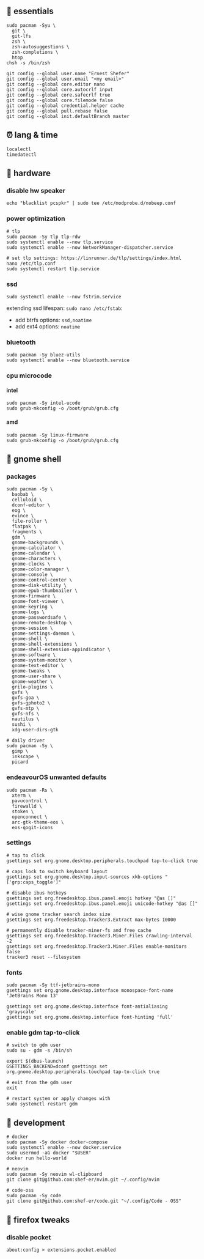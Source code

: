 ## 💊 essentials

```shell
sudo pacman -Syu \
  git \
  git-lfs 
  zsh \
  zsh-autosuggestions \
  zsh-completions \
  htop
chsh -s /bin/zsh

git config --global user.name "Ernest Shefer"
git config --global user.email "<my email>"
git config --global core.editor nano
git config --global core.autocrlf input
git config --global core.safecrlf true
git config --global core.filemode false
git config --global credential.helper cache
git config --global pull.rebase false
git config --global init.defaultBranch master
```

## ⏰ lang & time

```shell
localectl
timedatectl
```

## 🧠 hardware

### disable hw speaker

```shell
echo "blacklist pcspkr" | sudo tee /etc/modprobe.d/nobeep.conf
```

### power optimization

```shell
# tlp
sudo pacman -Sy tlp tlp-rdw
sudo systemctl enable --now tlp.service
sudo systemctl enable --now NetworkManager-dispatcher.service

# set tlp settings: https://linrunner.de/tlp/settings/index.html
nano /etc/tlp.conf
sudo systemctl restart tlp.service
```

### ssd

```shell
sudo systemctl enable --now fstrim.service
```

extending ssd lifespan: `sudo nano /etc/fstab`:
* add btrfs options: `ssd,noatime`
* add ext4 options: `noatime`

### bluetooth

```shell
sudo pacman -Sy bluez-utils
sudo systemctl enable --now bluetooth.service
```

### cpu microcode

#### intel

```shell
sudo pacman -Sy intel-ucode
sudo grub-mkconfig -o /boot/grub/grub.cfg
```

#### amd

```shell
sudo pacman -Sy linux-firmware
sudo grub-mkconfig -o /boot/grub/grub.cfg
```


## 💅 gnome shell

### packages

```shell
sudo pacman -Sy \
  baobab \
  celluloid \
  dconf-editor \
  eog \
  evince \
  file-roller \
  flatpak \
  fragments \
  gdm \
  gnome-backgrounds \
  gnome-calculator \
  gnome-calendar \
  gnome-characters \
  gnome-clocks \
  gnome-color-manager \
  gnome-console \
  gnome-control-center \
  gnome-disk-utility \
  gnome-epub-thumbnailer \
  gnome-firmware \
  gnome-font-viewer \
  gnome-keyring \
  gnome-logs \
  gnome-passwordsafe \
  gnome-remote-desktop \
  gnome-session \
  gnome-settings-daemon \
  gnome-shell \
  gnome-shell-extensions \
  gnome-shell-extension-appindicator \
  gnome-software \
  gnome-system-monitor \
  gnome-text-editor \
  gnome-tweaks \
  gnome-user-share \
  gnome-weather \
  grilo-plugins \
  gvfs \
  gvfs-goa \
  gvfs-gphoto2 \
  gvfs-mtp \
  gvfs-nfs \
  nautilus \
  sushi \
  xdg-user-dirs-gtk

# daily driver
sudo pacman -Sy \
  gimp \
  inkscape \
  picard
```

### endeavourOS unwanted defaults

```shell
sudo pacman -Rs \
  xterm \
  pavucontrol \
  firewalld \
  stoken \
  openconnect \
  arc-gtk-theme-eos \
  eos-qogit-icons
```

### settings

```shell
# tap to click
gsettings set org.gnome.desktop.peripherals.touchpad tap-to-click true

# caps lock to switch keyboard layout
gsettings set org.gnome.desktop.input-sources xkb-options "['grp:caps_toggle']"

# disable ibus hotkeys
gsettings set org.freedesktop.ibus.panel.emoji hotkey "@as []"
gsettings set org.freedesktop.ibus.panel.emoji unicode-hotkey "@as []"

# wise gnome tracker search index size 
gsettings set org.freedesktop.Tracker3.Extract max-bytes 10000

# permamently disable tracker-miner-fs and free cache
gsettings set org.freedesktop.Tracker3.Miner.Files crawling-interval -2
gsettings set org.freedesktop.Tracker3.Miner.Files enable-monitors false
tracker3 reset --filesystem
```

### fonts

```shell
sudo pacman -Sy ttf-jetbrains-mono
gsettings set org.gnome.desktop.interface monospace-font-name 'JetBrains Mono 13'

gsettings set org.gnome.desktop.interface font-antialiasing 'grayscale'
gsettings set org.gnome.desktop.interface font-hinting 'full'
```

### enable gdm tap-to-click

```shell
# switch to gdm user
sudo su - gdm -s /bin/sh

export $(dbus-launch)
GSETTINGS_BACKEND=dconf gsettings set org.gnome.desktop.peripherals.touchpad tap-to-click true

# exit from the gdm user
exit

# restart system or apply changes with
sudo systemctl restart gdm
```


## 🧰 development

```shell
# docker
sudo pacman -Sy docker docker-compose
sudo systemctl enable --now docker.service
sudo usermod -aG docker "$USER"
docker run hello-world

# neovim
sudo pacman -Sy neovim wl-clipboard
git clone git@github.com:shef-er/nvim.git ~/.config/nvim

# code-oss
sudo pacman -Sy code
git clone git@github.com:shef-er/code.git "~/.config/Code - OSS"
```


## 🦊 firefox tweaks

### disable pocket

`about:config > extensions.pocket.enabled`
